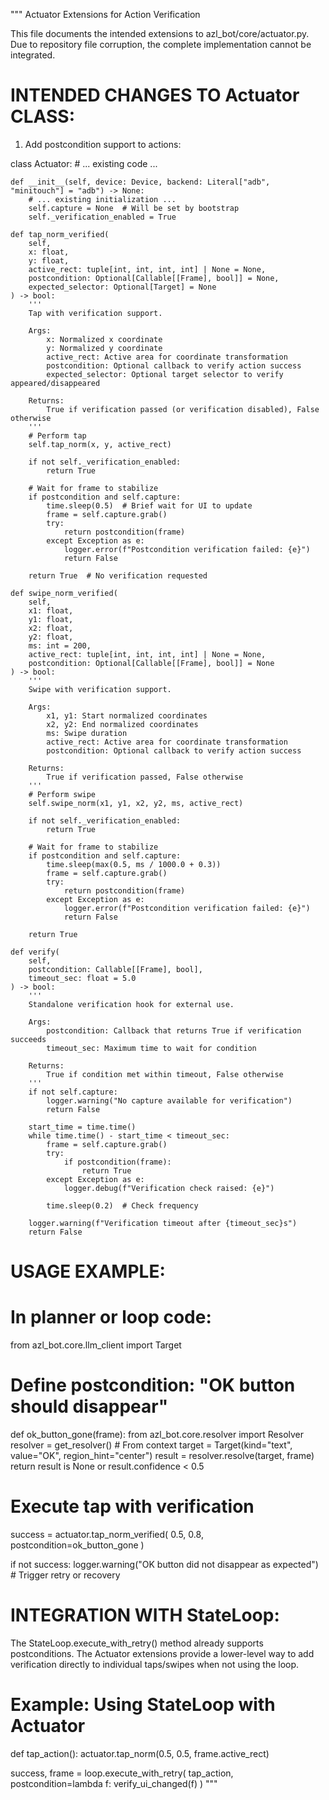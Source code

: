 """
Actuator Extensions for Action Verification

This file documents the intended extensions to azl_bot/core/actuator.py.
Due to repository file corruption, the complete implementation cannot be integrated.

INTENDED CHANGES TO Actuator CLASS:
=====================================

1. Add postcondition support to actions:

class Actuator:
    # ... existing code ...
    
    def __init__(self, device: Device, backend: Literal["adb", "minitouch"] = "adb") -> None:
        # ... existing initialization ...
        self.capture = None  # Will be set by bootstrap
        self._verification_enabled = True
        
    def tap_norm_verified(
        self, 
        x: float, 
        y: float, 
        active_rect: tuple[int, int, int, int] | None = None,
        postcondition: Optional[Callable[[Frame], bool]] = None,
        expected_selector: Optional[Target] = None
    ) -> bool:
        '''
        Tap with verification support.
        
        Args:
            x: Normalized x coordinate
            y: Normalized y coordinate
            active_rect: Active area for coordinate transformation
            postcondition: Optional callback to verify action success
            expected_selector: Optional target selector to verify appeared/disappeared
            
        Returns:
            True if verification passed (or verification disabled), False otherwise
        '''
        # Perform tap
        self.tap_norm(x, y, active_rect)
        
        if not self._verification_enabled:
            return True
        
        # Wait for frame to stabilize
        if postcondition and self.capture:
            time.sleep(0.5)  # Brief wait for UI to update
            frame = self.capture.grab()
            try:
                return postcondition(frame)
            except Exception as e:
                logger.error(f"Postcondition verification failed: {e}")
                return False
        
        return True  # No verification requested
    
    def swipe_norm_verified(
        self,
        x1: float, 
        y1: float, 
        x2: float, 
        y2: float,
        ms: int = 200,
        active_rect: tuple[int, int, int, int] | None = None,
        postcondition: Optional[Callable[[Frame], bool]] = None
    ) -> bool:
        '''
        Swipe with verification support.
        
        Args:
            x1, y1: Start normalized coordinates
            x2, y2: End normalized coordinates
            ms: Swipe duration
            active_rect: Active area for coordinate transformation
            postcondition: Optional callback to verify action success
            
        Returns:
            True if verification passed, False otherwise
        '''
        # Perform swipe
        self.swipe_norm(x1, y1, x2, y2, ms, active_rect)
        
        if not self._verification_enabled:
            return True
        
        # Wait for frame to stabilize
        if postcondition and self.capture:
            time.sleep(max(0.5, ms / 1000.0 + 0.3))
            frame = self.capture.grab()
            try:
                return postcondition(frame)
            except Exception as e:
                logger.error(f"Postcondition verification failed: {e}")
                return False
        
        return True
    
    def verify(
        self, 
        postcondition: Callable[[Frame], bool],
        timeout_sec: float = 5.0
    ) -> bool:
        '''
        Standalone verification hook for external use.
        
        Args:
            postcondition: Callback that returns True if verification succeeds
            timeout_sec: Maximum time to wait for condition
            
        Returns:
            True if condition met within timeout, False otherwise
        '''
        if not self.capture:
            logger.warning("No capture available for verification")
            return False
        
        start_time = time.time()
        while time.time() - start_time < timeout_sec:
            frame = self.capture.grab()
            try:
                if postcondition(frame):
                    return True
            except Exception as e:
                logger.debug(f"Verification check raised: {e}")
            
            time.sleep(0.2)  # Check frequency
        
        logger.warning(f"Verification timeout after {timeout_sec}s")
        return False


USAGE EXAMPLE:
==============

# In planner or loop code:
from azl_bot.core.llm_client import Target

# Define postcondition: "OK button should disappear"
def ok_button_gone(frame):
    from azl_bot.core.resolver import Resolver
    resolver = get_resolver()  # From context
    target = Target(kind="text", value="OK", region_hint="center")
    result = resolver.resolve(target, frame)
    return result is None or result.confidence < 0.5

# Execute tap with verification
success = actuator.tap_norm_verified(
    0.5, 0.8,
    postcondition=ok_button_gone
)

if not success:
    logger.warning("OK button did not disappear as expected")
    # Trigger retry or recovery

INTEGRATION WITH StateLoop:
============================

The StateLoop.execute_with_retry() method already supports postconditions.
The Actuator extensions provide a lower-level way to add verification 
directly to individual taps/swipes when not using the loop.

# Example: Using StateLoop with Actuator
def tap_action():
    actuator.tap_norm(0.5, 0.5, frame.active_rect)

success, frame = loop.execute_with_retry(
    tap_action,
    postcondition=lambda f: verify_ui_changed(f)
)
"""
